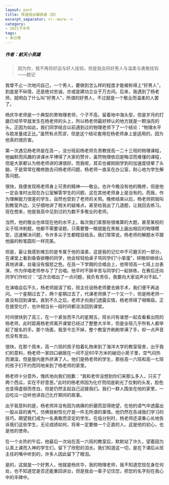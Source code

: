 ```yaml
---
layout: post
title: 传道授业解惑者（四）
excerpt_separator: <!--more-->
category: 
- 2021下半年
tags:
- 未分类
---
```


##### 作者：航天小英雄

> 因为你，我不再将好运与好人挂钩，但是我会将好男人与温柔与勇敢挂钩  
>                                           ——题记

我曾不止一次地问自己，一个男人，要做到怎么样的程度才能被称得上“好男人”，到底是不纵情，还是绝对忠诚，亦或是建功立业于万古间。后来，我遇到了杨老师，就明白了什么叫“好男人”，所谓的好男人，不过就是一个敬业而温柔的人罢了。

杨庆华老师是一个典型的男物理老师，个子不高，留着地中海头型，但是岁月的打磨已经早早就发生在杨老师的头上，所以杨老师最好辨认的地方就是一颗油亮的头。正因为如此，我们同学结合以前遇到过的物理老师下了一个结论：“物理水平与脱发量成正比。”虽然有点荒谬，但是这个结论套用在杨老师身上是适用的，因为他真的很厉害。

第一次遇见杨老师是在高一，没分班前杨老师负责教授高一二十三班的物理课程，他幽默而风趣的讲课水平博得了大家的赞许，虽然物理依旧是晦涩而难懂的课程，但是大家都认为杨老师讲的课很好。而我呢，其实也被刚刚学到的加速度绕晕了头脑，于是常常在晚修跑去问杨老师问题，杨老师一直呆在办公室，耐心地为学生解答问题。

很快，我便发现杨老师身上可贵的精神——敬业。也许今晚没有他的晚修，但是他一定会准时出现在办公室解答学生的问题，这在其他老师身上是没有的。而我，作为理解能力很差的学生，自然也受到了老师的关照。晚修结束以后，杨老师把我叫到教室外边，又仔细地讲了相关的疑难点，甚至给我出了几道题，让我回去练习。现在想来，他是我高中见到过的为数不多敬业的老师。

当然，他的敬业也体现在他的水平上，每次我们拿那些很难算的大题，甚至某校的尖子班冲刺题，他都不需要读题，只需要瞥一眼就能在黑板上画出相应的物理模型，迅速解决问题，令许多尖子生都瞠目结舌。我们常常说，杨老师的解题水平跟他画的粉笔圆形一样完美。

但是，最让我感到难忘的是专属于他的温柔，这是我的记忆中不可磨灭的一部分。在课堂上看到昏昏欲睡的同学，他会轻轻拍桌子骂同学们“小笨蛋”，转眼却继续认真地讲课，丝毫没有愠怒之色。在高一下学期的合唱会上，他带领高一七班上台表演，作为伴唱老师参与了了合唱。他平时不辞辛苦与同学们一起排练，在赛后还向同学们作检讨：“这次合唱出了一点问题，我负有责任，我要向大家说声对不起。”

在演唱会后不久，杨老师就请了假，班主任说杨老师要去做手术，我们便不再追问。一个星期过去了，两个星期过去了，代课老师换了一个又一个，但是杨老师一直没有回到课堂。直到不久之后，老师才向我们透露实情，杨老师得了咽喉癌，正在接受化疗，也许相当长一段时间都没法回到课堂。

时间很快到了高三，在一个紧张而平凡的星期五，班长问有谁想一起去看看出院的杨老师，此时距离杨老师离开课堂已经过了整整大半年，但是全班几乎所有人都举起了报名的手。那个场面，我至今忘不掉，整个教室齐刷刷举满了手，却一点声音也没有发出。

很快，在那个周末，高一六班的孩子抱着礼物来到了海洋大学的教室宿舍，出乎我们的意料，杨老师一家四口蜗居在一间不足60平方米的破旧小房子里，空气闷热而潮湿，但是屋内屋外挤满了人，他们是杨老师的学生，那些高一六班和高一七班的孩子们不约而同地来到了杨老师的家里。

杨老师十分意外，愧疚地向我们抱歉：“我和老伴没想到你们来那么多人，只买了两个西瓜，实在不好意思。”此时的杨老师因为化疗而彻底剃光了仅剩的头发，脸色也变得虚弱而苍白，但是仍然支起自己迎接我们。我们一群人围坐在他的家里，一边吃瓜一边听他讲自己化疗期间的故事。

出乎我意料的是，杨老师并没有因为病痛的折磨而显得绝望，在他的语气中透露出一股从容的勇气，仿佛放射性化疗是一件无所谓的事情。他仍然在告诫我们学习的技巧，期望我们成为一名勇敢而坚定的学生。在临分别时，杨老师还语重心长地告诉我们这些学生，无论成绩如何，将来一定要做一个正直的人，这是他的初心，也是他的使命。

在一个炎热的午后，他最后一次站在高一六班的教室后，默默站了许久，望着因为认真上课而入神的学生们，留下了欣慰的泪水。我们知道这一切，是在下课后从班主任的嘴中听到的，许多人因此留下了眼泪。

是的，这就是一个好男人，他就是杨庆华，我的物理老师，我不知道您现在身在何处，也不知道您是否还能重回讲台，但是我会一辈子记住您，把您的名字刻在我心中的丰碑中。